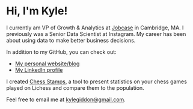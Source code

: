 # Hi, I'm Kyle!

I currently am VP of Growth & Analytics at [Jobcase](https://www.jobcase.com/) in Cambridge, MA. I previously was a Senior Data Scientist at Instagram. My career has been about using data to make better business decisions.

In addition to my GitHub, you can check out:
- [My personal website/blog](http://www.kylegiddon.com)
- [My LinkedIn profile](https://www.linkedin.com/in/kyle-giddon/)

I created [Chess Stamps](https://chessstamps.app/), a tool to present statistics on your chess games played on Lichess and compare them to the population.

Feel free to email me at kylegiddon@gmail.com.
